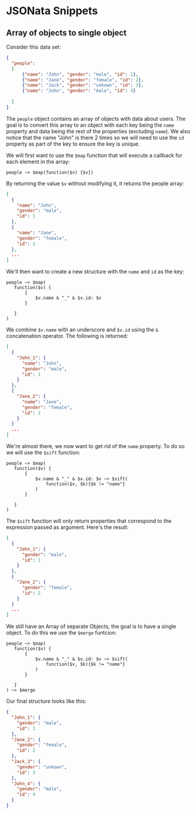 # JSONata Snippets

## Array of objects to single object

Consider this data set:

```json
{
  "people":
  [
      {"name": "John", "gender": "male", "id": 1},
      {"name": "Jane", "gender": "female", "id": 2},
      {"name": "Jack", "gender": "unkown", "id": 3},
      {"name": "John", "gender": "male", "id": 4}
  
  ]
}
```

The `people` object contains an array of objects with data about users.  The goal is to convert this array to an object with each key being the `name` property and data being the rest of the properties (excluding `name`).  We also notice that the name "John" is there 2 times so we will need to use the `id` property as part of the key to ensure the key is unique.

We will first want to use the `$map` function that will execute a callback for each element in the array:

```
people ~> $map(function($v) {$v})
```

By returning the value `$v` without modifying it, it returns the people array:

```json
[
  {
    "name": "John",
    "gender": "male",
    "id": 1
  },
  {
    "name": "Jane",
    "gender": "female",
    "id": 2
  },
  ...
]
```

We'll then want to create a new structure with the `name` and `id` as the key:

```
people ~> $map(
   function($v) {
       {
           $v.name & "_" & $v.id: $v
       }

   }
)
```

We combine `$v.name` with an underscore and `$v.id` using the `&` concatenation operator.
The following is returned:

```json
[
  {
    "John_1": {
      "name": "John",
      "gender": "male",
      "id": 1
    }
  },
  {
    "Jane_2": {
      "name": "Jane",
      "gender": "female",
      "id": 2
    }
  }
  ...
]
```

We're almost there, we now want to get rid of the `name` property.  To do so we will use the `$sift` function:

```
people ~> $map(
   function($v) {
       {
           $v.name & "_" & $v.id: $v ~> $sift(
               function($v, $k){$k != "name"}
           )
       }

   }
)
```

The `$sift` function will only return properties that correspond to the expression passed as argument.  Here's the result:

```json
[
  {
    "John_1": {
      "gender": "male",
      "id": 1
    }
  },
  {
    "Jane_2": {
      "gender": "female",
      "id": 2
    }
  }
  ...
]
```

We still have an Array of separate Objects, the goal is to have a single object.  To do this we use the `$merge` funtcion:

```
people ~> $map(
   function($v) {
       {
           $v.name & "_" & $v.id: $v ~> $sift(
               function($v, $k){$k != "name"}
           )
       }

   }
) ~> $merge
```

Our final structure looks like this:

```json
{
  "John_1": {
    "gender": "male",
    "id": 1
  },
  "Jane_2": {
    "gender": "female",
    "id": 2
  },
  "Jack_3": {
    "gender": "unkown",
    "id": 3
  },
  "John_4": {
    "gender": "male",
    "id": 4
  }
}
```
